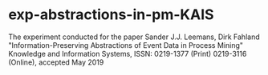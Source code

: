# exp-abstractions-in-pm-KAIS
The experiment conducted for the paper Sander J.J. Leemans, Dirk Fahland "Information-Preserving Abstractions of Event Data in Process Mining" Knowledge and Information Systems, ISSN: 0219-1377 (Print) 0219-3116 (Online), accepted May 2019
